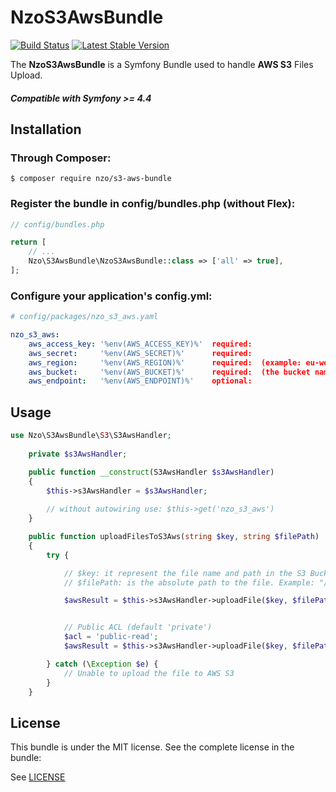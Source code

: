 NzoS3AwsBundle
==============

[![Build Status](https://travis-ci.org/nayzo/NzoS3AwsBundle.svg?branch=master)](https://travis-ci.org/nayzo/NzoS3AwsBundle)
[![Latest Stable Version](https://poser.pugx.org/nzo/s3-aws-bundle/v/stable)](https://packagist.org/packages/nzo/s3-aws-bundle)

The **NzoS3AwsBundle** is a Symfony Bundle used to handle **AWS S3** Files Upload.

##### Compatible with **Symfony >= 4.4**


Installation
------------

### Through Composer:

```
$ composer require nzo/s3-aws-bundle
```

### Register the bundle in config/bundles.php (without Flex):

``` php
// config/bundles.php

return [
    // ...
    Nzo\S3AwsBundle\NzoS3AwsBundle::class => ['all' => true],
];
```

### Configure your application's config.yml:

``` yml
# config/packages/nzo_s3_aws.yaml

nzo_s3_aws:
    aws_access_key: '%env(AWS_ACCESS_KEY)%'  required: 
    aws_secret:     '%env(AWS_SECRET)%'      required: 
    aws_region:     '%env(AWS_REGION)%'      required:  (example: eu-west-1)
    aws_bucket:     '%env(AWS_BUCKET)%'      required:  (the bucket name)
    aws_endpoint:   '%env(AWS_ENDPOINT)%'    optional:
```

Usage
-----

```php
use Nzo\S3AwsBundle\S3\S3AwsHandler;
    
    private $s3AwsHandler;

    public function __construct(S3AwsHandler $s3AwsHandler)
    {
        $this->s3AwsHandler = $s3AwsHandler;
        
        // without autowiring use: $this->get('nzo_s3_aws')
    }

    public function uploadFilesToS3Aws(string $key, string $filePath)
    {
        try {

            // $key: it represent the file name and path in the S3 Bucket. Example: "my_folder/my-image.jpg"
            // $filePath: is the absolute path to the file. Example: "/var/www/my-image.jpg"

            $awsResult = $this->s3AwsHandler->uploadFile($key, $filePath);


            // Public ACL (default 'private')
            $acl = 'public-read';
            $awsResult = $this->s3AwsHandler->uploadFile($key, $filePath, $acl);

        } catch (\Exception $e) {
            // Unable to upload the file to AWS S3
        }
    }
```

License
-------

This bundle is under the MIT license. See the complete license in the bundle:

See [LICENSE](https://github.com/nayzo/NzoS3AwsBundle/tree/master/LICENSE)
